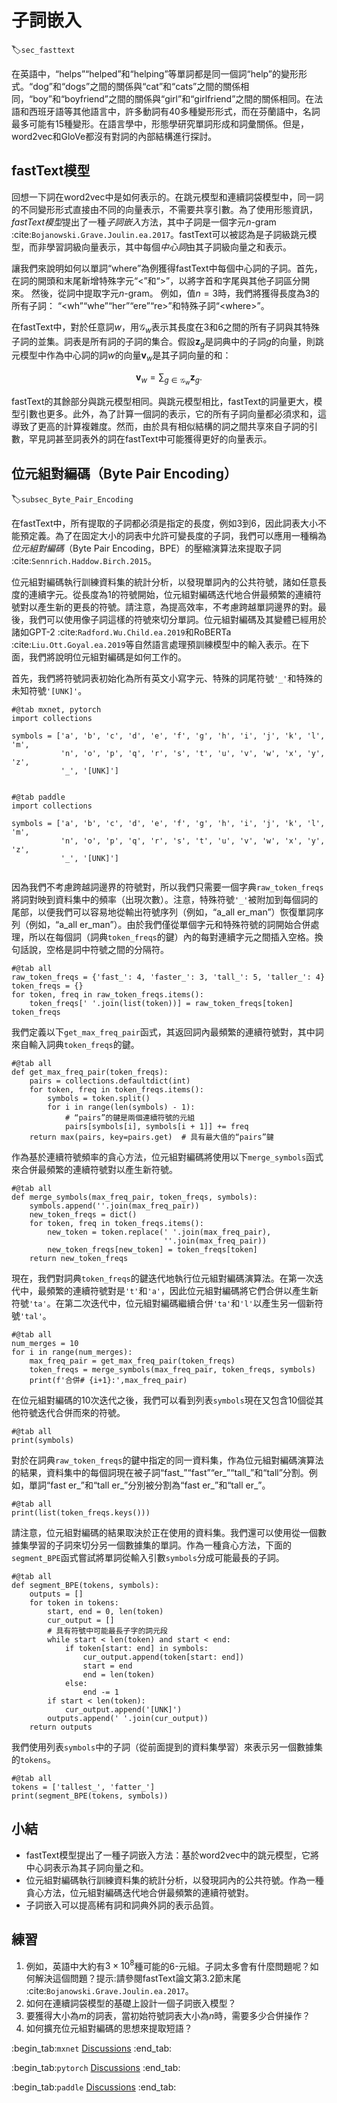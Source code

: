 # 子詞嵌入
:label:`sec_fasttext`

在英語中，“helps”“helped”和“helping”等單詞都是同一個詞“help”的變形形式。“dog”和“dogs”之間的關係與“cat”和“cats”之間的關係相同，“boy”和“boyfriend”之間的關係與“girl”和“girlfriend”之間的關係相同。在法語和西班牙語等其他語言中，許多動詞有40多種變形形式，而在芬蘭語中，名詞最多可能有15種變形。在語言學中，形態學研究單詞形成和詞彙關係。但是，word2vec和GloVe都沒有對詞的內部結構進行探討。

## fastText模型

回想一下詞在word2vec中是如何表示的。在跳元模型和連續詞袋模型中，同一詞的不同變形形式直接由不同的向量表示，不需要共享引數。為了使用形態資訊，*fastText模型*提出了一種*子詞嵌入*方法，其中子詞是一個字元$n$-gram :cite:`Bojanowski.Grave.Joulin.ea.2017`。fastText可以被認為是子詞級跳元模型，而非學習詞級向量表示，其中每個*中心詞*由其子詞級向量之和表示。

讓我們來說明如何以單詞“where”為例獲得fastText中每個中心詞的子詞。首先，在詞的開頭和末尾新增特殊字元“&lt;”和“&gt;”，以將字首和字尾與其他子詞區分開來。
然後，從詞中提取字元$n$-gram。
例如，值$n=3$時，我們將獲得長度為3的所有子詞：
“&lt;wh”“whe”“her”“ere”“re&gt;”和特殊子詞“&lt;where&gt;”。

在fastText中，對於任意詞$w$，用$\mathcal{G}_w$表示其長度在3和6之間的所有子詞與其特殊子詞的並集。詞表是所有詞的子詞的集合。假設$\mathbf{z}_g$是詞典中的子詞$g$的向量，則跳元模型中作為中心詞的詞$w$的向量$\mathbf{v}_w$是其子詞向量的和：

$$\mathbf{v}_w = \sum_{g\in\mathcal{G}_w} \mathbf{z}_g.$$

fastText的其餘部分與跳元模型相同。與跳元模型相比，fastText的詞量更大，模型引數也更多。此外，為了計算一個詞的表示，它的所有子詞向量都必須求和，這導致了更高的計算複雜度。然而，由於具有相似結構的詞之間共享來自子詞的引數，罕見詞甚至詞表外的詞在fastText中可能獲得更好的向量表示。

## 位元組對編碼（Byte Pair Encoding）
:label:`subsec_Byte_Pair_Encoding`

在fastText中，所有提取的子詞都必須是指定的長度，例如$3$到$6$，因此詞表大小不能預定義。為了在固定大小的詞表中允許可變長度的子詞，我們可以應用一種稱為*位元組對編碼*（Byte Pair Encoding，BPE）的壓縮演算法來提取子詞 :cite:`Sennrich.Haddow.Birch.2015`。

位元組對編碼執行訓練資料集的統計分析，以發現單詞內的公共符號，諸如任意長度的連續字元。從長度為1的符號開始，位元組對編碼迭代地合併最頻繁的連續符號對以產生新的更長的符號。請注意，為提高效率，不考慮跨越單詞邊界的對。最後，我們可以使用像子詞這樣的符號來切分單詞。位元組對編碼及其變體已經用於諸如GPT-2 :cite:`Radford.Wu.Child.ea.2019`和RoBERTa :cite:`Liu.Ott.Goyal.ea.2019`等自然語言處理預訓練模型中的輸入表示。在下面，我們將說明位元組對編碼是如何工作的。

首先，我們將符號詞表初始化為所有英文小寫字元、特殊的詞尾符號`'_'`和特殊的未知符號`'[UNK]'`。

```{.python .input}
#@tab mxnet, pytorch
import collections

symbols = ['a', 'b', 'c', 'd', 'e', 'f', 'g', 'h', 'i', 'j', 'k', 'l', 'm',
           'n', 'o', 'p', 'q', 'r', 's', 't', 'u', 'v', 'w', 'x', 'y', 'z',
           '_', '[UNK]']
           
```

```{.python .input}
#@tab paddle
import collections

symbols = ['a', 'b', 'c', 'd', 'e', 'f', 'g', 'h', 'i', 'j', 'k', 'l', 'm',
           'n', 'o', 'p', 'q', 'r', 's', 't', 'u', 'v', 'w', 'x', 'y', 'z',
           '_', '[UNK]']
           
```

因為我們不考慮跨越詞邊界的符號對，所以我們只需要一個字典`raw_token_freqs`將詞對映到資料集中的頻率（出現次數）。注意，特殊符號`'_'`被附加到每個詞的尾部，以便我們可以容易地從輸出符號序列（例如，“a_all er_man”）恢復單詞序列（例如，“a_all er_man”）。由於我們僅從單個字元和特殊符號的詞開始合併處理，所以在每個詞（詞典`token_freqs`的鍵）內的每對連續字元之間插入空格。換句話說，空格是詞中符號之間的分隔符。

```{.python .input}
#@tab all
raw_token_freqs = {'fast_': 4, 'faster_': 3, 'tall_': 5, 'taller_': 4}
token_freqs = {}
for token, freq in raw_token_freqs.items():
    token_freqs[' '.join(list(token))] = raw_token_freqs[token]
token_freqs
```

我們定義以下`get_max_freq_pair`函式，其返回詞內最頻繁的連續符號對，其中詞來自輸入詞典`token_freqs`的鍵。

```{.python .input}
#@tab all
def get_max_freq_pair(token_freqs):
    pairs = collections.defaultdict(int)
    for token, freq in token_freqs.items():
        symbols = token.split()
        for i in range(len(symbols) - 1):
            # “pairs”的鍵是兩個連續符號的元組
            pairs[symbols[i], symbols[i + 1]] += freq
    return max(pairs, key=pairs.get)  # 具有最大值的“pairs”鍵
```

作為基於連續符號頻率的貪心方法，位元組對編碼將使用以下`merge_symbols`函式來合併最頻繁的連續符號對以產生新符號。

```{.python .input}
#@tab all
def merge_symbols(max_freq_pair, token_freqs, symbols):
    symbols.append(''.join(max_freq_pair))
    new_token_freqs = dict()
    for token, freq in token_freqs.items():
        new_token = token.replace(' '.join(max_freq_pair),
                                  ''.join(max_freq_pair))
        new_token_freqs[new_token] = token_freqs[token]
    return new_token_freqs
```

現在，我們對詞典`token_freqs`的鍵迭代地執行位元組對編碼演算法。在第一次迭代中，最頻繁的連續符號對是`'t'`和`'a'`，因此位元組對編碼將它們合併以產生新符號`'ta'`。在第二次迭代中，位元組對編碼繼續合併`'ta'`和`'l'`以產生另一個新符號`'tal'`。

```{.python .input}
#@tab all
num_merges = 10
for i in range(num_merges):
    max_freq_pair = get_max_freq_pair(token_freqs)
    token_freqs = merge_symbols(max_freq_pair, token_freqs, symbols)
    print(f'合併# {i+1}:',max_freq_pair)
```

在位元組對編碼的10次迭代之後，我們可以看到列表`symbols`現在又包含10個從其他符號迭代合併而來的符號。

```{.python .input}
#@tab all
print(symbols)
```

對於在詞典`raw_token_freqs`的鍵中指定的同一資料集，作為位元組對編碼演算法的結果，資料集中的每個詞現在被子詞“fast_”“fast”“er_”“tall_”和“tall”分割。例如，單詞“fast er_”和“tall er_”分別被分割為“fast er_”和“tall er_”。

```{.python .input}
#@tab all
print(list(token_freqs.keys()))
```

請注意，位元組對編碼的結果取決於正在使用的資料集。我們還可以使用從一個數據集學習的子詞來切分另一個數據集的單詞。作為一種貪心方法，下面的`segment_BPE`函式嘗試將單詞從輸入引數`symbols`分成可能最長的子詞。

```{.python .input}
#@tab all
def segment_BPE(tokens, symbols):
    outputs = []
    for token in tokens:
        start, end = 0, len(token)
        cur_output = []
        # 具有符號中可能最長子字的詞元段
        while start < len(token) and start < end:
            if token[start: end] in symbols:
                cur_output.append(token[start: end])
                start = end
                end = len(token)
            else:
                end -= 1
        if start < len(token):
            cur_output.append('[UNK]')
        outputs.append(' '.join(cur_output))
    return outputs
```

我們使用列表`symbols`中的子詞（從前面提到的資料集學習）來表示另一個數據集的`tokens`。

```{.python .input}
#@tab all
tokens = ['tallest_', 'fatter_']
print(segment_BPE(tokens, symbols))
```

## 小結

* fastText模型提出了一種子詞嵌入方法：基於word2vec中的跳元模型，它將中心詞表示為其子詞向量之和。
* 位元組對編碼執行訓練資料集的統計分析，以發現詞內的公共符號。作為一種貪心方法，位元組對編碼迭代地合併最頻繁的連續符號對。
* 子詞嵌入可以提高稀有詞和詞典外詞的表示品質。

## 練習

1. 例如，英語中大約有$3\times 10^8$種可能的$6$-元組。子詞太多會有什麼問題呢？如何解決這個問題？提示:請參閱fastText論文第3.2節末尾 :cite:`Bojanowski.Grave.Joulin.ea.2017`。
1. 如何在連續詞袋模型的基礎上設計一個子詞嵌入模型？
1. 要獲得大小為$m$的詞表，當初始符號詞表大小為$n$時，需要多少合併操作？
1. 如何擴充位元組對編碼的思想來提取短語？

:begin_tab:`mxnet`
[Discussions](https://discuss.d2l.ai/t/5747)
:end_tab:

:begin_tab:`pytorch`
[Discussions](https://discuss.d2l.ai/t/5748)
:end_tab:

:begin_tab:`paddle`
[Discussions](https://discuss.d2l.ai/t/11818)
:end_tab:

